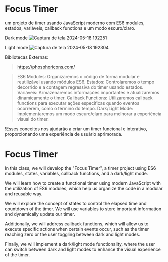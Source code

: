 
# Focus Timer 
um projeto de timer usando JavaScript moderno com ES6 modules, estados, variáveis, callback functions e um modo escuro/claro.

Dark mode
![Captura de tela 2024-05-18 192251](https://github.com/GabrielVRM/FocusTime/assets/95998556/4faa3070-9943-42a3-882f-bdc8505c1933)

Light mode
![Captura de tela 2024-05-18 192304](https://github.com/GabrielVRM/FocusTime/assets/95998556/d0ccca55-b74f-4547-ad38-99af24aee703)


Bibliotecas Externas:
> https://phosphoricons.com/


> ES6 Modules: Organizaremos o código de forma modular e reutilizável usando módulos ES6.
> Estados: Controlaremos o tempo decorrido e a contagem regressiva do timer usando estados.
> Variáveis: Armazenaremos informações importantes e atualizaremos dinamicamente o timer.
> Callback Functions: Utilizaremos callback functions para executar ações específicas quando eventos ocorrerem, como o término do tempo.
> Dark/Light Mode: Implementaremos um modo escuro/claro para melhorar a experiência visual do timer.

!Esses conceitos nos ajudarão a criar um timer funcional e interativo, proporcionando uma experiência de usuário aprimorada.

# Focus Timer

In this class, we will develop the "Focus Timer", a timer project using ES6 modules, states, variables, callback functions, and a dark/light mode.

We will learn how to create a functional timer using modern JavaScript with the utilization of ES6 modules, which help us organize the code in a modular and reusable way.

We will explore the concept of states to control the elapsed time and countdown of the timer. We will use variables to store important information and dynamically update our timer.

Additionally, we will address callback functions, which will allow us to execute specific actions when certain events occur, such as the timer reaching zero or the user toggling between dark and light modes.

Finally, we will implement a dark/light mode functionality, where the user can switch between dark and light modes to enhance the visual experience of the timer.
